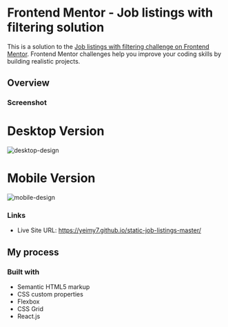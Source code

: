 
# Frontend Mentor - Job listings with filtering solution

This is a solution to the [Job listings with filtering challenge on Frontend Mentor](https://www.frontendmentor.io/challenges/job-listings-with-filtering-ivstIPCt). Frontend Mentor challenges help you improve your coding skills by building realistic projects. 

## Overview

### Screenshot

# Desktop Version
![desktop-design](https://raw.githubusercontent.com/Yeimy7/master/static-job-listings-master/assets/desktop.jpg)

# Mobile Version
![mobile-design](https://raw.githubusercontent.com/Yeimy7/master/static-job-listings-master/assets/mobile.jpg)


### Links

- Live Site URL: https://yeimy7.github.io/static-job-listings-master/

## My process

### Built with

- Semantic HTML5 markup
- CSS custom properties
- Flexbox
- CSS Grid
- React.js
